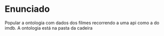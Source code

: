 # Enunciado

Popular a ontologia com dados dos filmes recorrendo a uma api como a do imdb.
A ontologia está na pasta da cadeira
